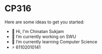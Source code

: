 # CP316

Here are some ideas to get you started:
- 👋 Hi, I'm Chinatan Sukjam
- 🔭 I’m currently working on SWU
- 🌱 I’m currently learning Computer Science
- ⚡ 61102010141
